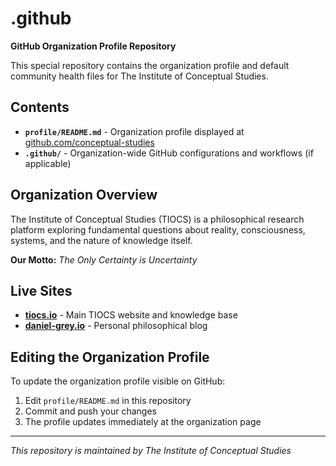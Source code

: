 # .github

**GitHub Organization Profile Repository**

This special repository contains the organization profile and default community health files for The Institute of Conceptual Studies.

## Contents

- **`profile/README.md`** - Organization profile displayed at [github.com/conceptual-studies](https://github.com/conceptual-studies)
- **`.github/`** - Organization-wide GitHub configurations and workflows (if applicable)

## Organization Overview

The Institute of Conceptual Studies (TIOCS) is a philosophical research platform exploring fundamental questions about reality, consciousness, systems, and the nature of knowledge itself.

**Our Motto:** *The Only Certainty is Uncertainty*

## Live Sites

- **[tiocs.io](https://tiocs.io)** - Main TIOCS website and knowledge base
- **[daniel-grey.io](https://daniel-grey.io)** - Personal philosophical blog

## Editing the Organization Profile

To update the organization profile visible on GitHub:

1. Edit `profile/README.md` in this repository
2. Commit and push your changes
3. The profile updates immediately at the organization page

---

*This repository is maintained by The Institute of Conceptual Studies*

